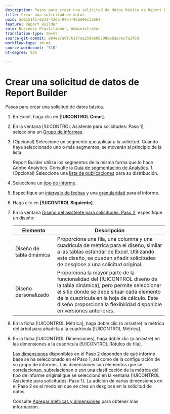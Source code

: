 ```yaml
---
description: Pasos para crear una solicitud de datos básica de Report Builder.
title: Crear una solicitud de datos
uuid: 5d0151f1-e23d-43eb-84a4-96ae06c3a564
feature: Report Builder
role: Business Practitioner, Administrator
translation-type: tm+mt
source-git-commit: 894ee7a8f761f7aa2590e06708be82e7ecfa3f6d
workflow-type: tm+mt
source-wordcount: '310'
ht-degree: 95%

---
```



# Crear una solicitud de datos de Report Builder

Pasos para crear una solicitud de datos básica.

1. En Excel, haga clic en **[!UICONTROL Crear]**.
1. En la ventana [!UICONTROL Asistente para solicitudes: Paso 1], seleccione un [Grupo de informes](/help/analyze/report-builder/data-requests/selecting-report-suites/t-select-report-suites.md).
1. (Opcional) Seleccione un segmento que aplicar a la solicitud. Cuando haya seleccionado uno o más segmentos, se moverán al principio de la lista.

   Report Builder utiliza los segmentos de la misma forma que lo hace Adobe Analytics. Consulte la [Guía de segmentación de Analytics](https://docs.adobe.com/content/help/es-ES/analytics/components/segmentation/seg-home.html). 1. (Opcional) Seleccione una [lista de publicaciones](/help/analyze/report-builder/data-requests/allow-publishing-list-overrides.md) para su distribución.
1. Seleccione un [tipo de informe](/help/analyze/report-builder/data-requests/c-report-types/select-report-types.md).
1. Especifique un [intervalo de fechas](/help/analyze/report-builder/data-requests/configuring-report-dates/custom-calendar.md) y una [granularidad](/help/analyze/report-builder/data-requests/configuring-report-dates/granularity.md) para el informe.
1. Haga clic en **[!UICONTROL Siguiente]**.
1. En la ventana [Diseño del asistente para solicitudes: Paso 2](/help/analyze/report-builder/layout/layout.md), especifique un diseño:

   | Elemento | Descripción |
   |---|---|
   | Diseño de tabla dinámica | Proporciona una fila, una columna y una cuadrícula de métrica para el diseño, similar a las tablas estándar de Excel. Utilizando este diseño, se pueden añadir solicitudes de desglose a una solicitud original. |
   | Diseño personalizado | Proporciona la mayor parte de la funcionalidad del [!UICONTROL diseño de la tabla dinámica], pero permite seleccionar el sitio donde se debe situar cada elemento de la cuadrícula en la hoja de cálculo. Este diseño proporciona la flexibilidad disponible en versiones anteriores. |

1. En la ficha [!UICONTROL Métrica], haga doble clic (o arrastre) la métrica del árbol para añadirla a la cuadrícula [!UICONTROL Métrica].
1. En la ficha [!UICONTROL Dimensiones], haga doble clic (o arrastre) en las dimensiones a la cuadrícula [!UICONTROL Rótulos de fila].

   Las [dimensiones](https://docs.adobe.com/content/help/en/analytics/analyze/report-builder/layout/filter-dimenson/filter-dimensions.html) disponibles en el Paso 2 dependen de qué informe base se ha seleccionado en el Paso 1, así como de la configuración de su grupo de informes. Las dimensiones son elementos que se correlacionan, subrelacionan o son una clasificación de la métrica del tipo de informe original que se seleccionó en la ventana [!UICONTROL Asistente para solicitudes: Paso 1]. La adición de varias dimensiones en el Paso 2 es el modo en que se crea un desglose en la solicitud de datos.

   Consulte [Agregar métricas y dimensiones](/help/analyze/report-builder/layout/c-metrics-dimensions/t-add-metrics-and-dimensions.md) para obtener más información.
